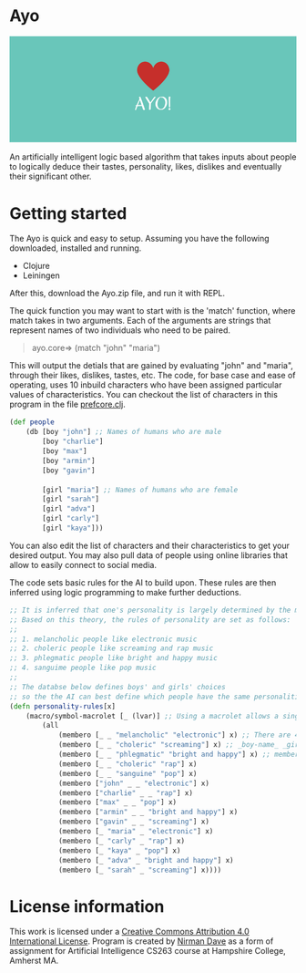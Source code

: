 # Ayo

![alt tag](https://raw.githubusercontent.com/nddave/Ayo/master/Ayo!.png)

An artificially intelligent logic based algorithm that takes inputs about people to logically deduce their tastes, personality, likes, dislikes and eventually their significant other.

# Getting started

The Ayo is quick and easy to setup. Assuming you have the following downloaded, installed and running.

* Clojure
* Leiningen

After this, download the Ayo.zip file, and run it with REPL.

The quick function you may want to start with is the 'match' function, where match takes in two arguments. Each of the arguments are strings that represent names of two individuals who need to be paired. 

> ayo.core=> (match "john" "maria")

This will output the detials that are gained by evaluating "john" and "maria", through their likes, dislikes, tastes, etc. The code, for base case and ease of operating, uses 10 inbuild characters who have been assigned particular values of characteristics. You can checkout the list of characters in this program in the file [prefcore.clj](https://github.com/nddave).

```clojure
(def people
	(db [boy "john"] ;; Names of humans who are male
		[boy "charlie"]
		[boy "max"]
		[boy "armin"]
		[boy "gavin"]

		[girl "maria"] ;; Names of humans who are female
		[girl "sarah"]
		[girl "adva"]
		[girl "carly"]
		[girl "kaya"]))
```

You can also edit the list of characters and their characteristics to get your desired output. You may also pull data of people using online libraries that allow to easily connect to social media.

The code sets basic rules for the AI to build upon. These rules are then inferred using logic programming to make further deductions.

```clojure
;; It is inferred that one's personality is largely determined by the music they like to listen
;; Based on this theory, the rules of personality are set as follows:
;;
;; 1. melancholic people like electronic music
;; 2. choleric people like screaming and rap music
;; 3. phlegmatic people like bright and happy music
;; 4. sanguime people like pop music
;;
;; The databse below defines boys' and girls' choices
;; so the the AI can best define which people have the same personalities.
(defn personality-rules[x]
	(macro/symbol-macrolet [_ (lvar)] ;; Using a macrolet allows a single instruction of "_" to automatically expand into "(lvar)"
		(all
			(membero [_ _ "melancholic" "electronic"] x) ;; There are 4 lvars; each represent a unique definition.
			(membero [_ _ "choleric" "screaming"] x) ;;	_boy-name_ _girl-name_ _personality_ _song_
			(membero [_ _ "phlegmatic" "bright and happy"] x) ;; membero is a feature of core.logic that allows to define one element as a member of a set
			(membero [_ _ "choleric" "rap"] x)
			(membero [_ _ "sanguine" "pop"] x)
			(membero ["john" _ _ "electronic"] x)
			(membero ["charlie" _ _ "rap"] x)
			(membero ["max" _ _ "pop"] x)
			(membero ["armin" _ _ "bright and happy"] x)
			(membero ["gavin" _ _ "screaming"] x)
			(membero [_ "maria" _ "electronic"] x)
			(membero [_ "carly" _ "rap"] x)
			(membero [_ "kaya" _ "pop"] x)
			(membero [_ "adva" _ "bright and happy"] x)
			(membero [_ "sarah" _ "screaming"] x))))
```
# License information

This work is licensed under a [Creative Commons Attribution 4.0 International License](https://creativecommons.org/licenses/by/4.0/). Program is created by [Nirman Dave](http://www.nirmandave.com) as a form of assignment for Artificial Intelligence CS263 course at Hampshire College, Amherst MA.

